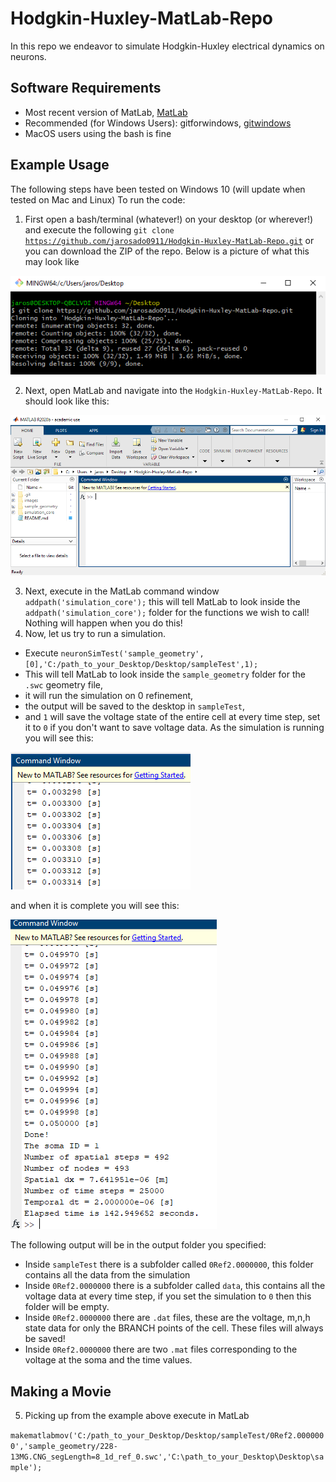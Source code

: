 # Hodgkin-Huxley-MatLab-Repo
In this repo we endeavor to simulate Hodgkin-Huxley electrical dynamics on neurons.

## Software Requirements
* Most recent version of MatLab, [MatLab](https://www.mathworks.com/products/matlab.html)
* Recommended (for Windows Users): gitforwindows, [gitwindows](https://gitforwindows.org/)
* MacOS users using the bash is fine 

## Example Usage
The following steps have been tested on Windows 10 (will update when tested on Mac and Linux)
To run the code:
1. First open a  bash/terminal (whatever!) on your desktop (or wherever!) and
execute the following <code>git clone https://github.com/jarosado0911/Hodgkin-Huxley-MatLab-Repo.git</code> or you can download the ZIP of the repo. 
Below is a picture of what this may look like 

![gitclone](images/gitclone.PNG)

2. Next, open MatLab and navigate into the <code>Hodgkin-Huxley-MatLab-Repo</code>. It should look like this:

![matlab](images/matlab.PNG)

3. Next, execute in the MatLab command window <code>addpath('simulation_core');</code> this will tell MatLab to look inside the <code>addpath('simulation_core');</code> folder for the functions we wish to call! Nothing will happen when you do this!
4. Now, let us try to run a simulation. 
  - Execute <code>neuronSimTest('sample_geometry',[0],'C:/path_to_your_Desktop/Desktop/sampleTest',1);</code>
  - This will tell MatLab to look inside the <code>sample_geometry</code> folder for the <code>.swc</code> geometry file, 
  - it will run the simulation on 0 refinement, 
  - the output will be saved to the desktop in <code>sampleTest</code>, 
  - and <code>1</code> will save the voltage state of the entire cell at every time step, set it to <code>0</code> if you don't want to save voltage data.
As the simulation is running you will see this:

![running](images/running.PNG)

and when it is complete you will see this:

![finished](images/finished.PNG)

The following output will be in the output folder you specified:
 - Inside <code>sampleTest</code> there is a subfolder called <code>0Ref2.0000000</code>, this folder contains all the data from the simulation
 - Inside <code>0Ref2.0000000</code> there is a subfolder called <code>data</code>, this contains all the voltage data at every time step, if you set the simulation to <code>0</code> then this folder will be empty.
 - Inside <code>0Ref2.0000000</code> there are <code>.dat</code> files, these are the voltage, m,n,h state data for only the BRANCH points of the cell. These files will always be saved!
 - Inside <code>0Ref2.0000000</code> there are two <code>.mat</code> files corresponding to the voltage at the soma and the time values.

## Making a Movie

5. Picking up from the example above execute in MatLab

<code>makematlabmov('C:/path_to_your_Desktop/Desktop/sampleTest/0Ref2.0000000','sample_geometry/228-13MG.CNG_segLength=8_1d_ref_0.swc','C:\path_to_your_Desktop\Desktop\sample');</code>
